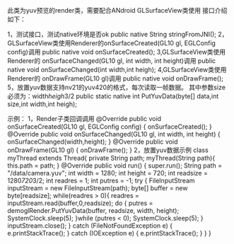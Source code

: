 此类为yuv预览的render类，需要配合ANdroid GLSurfaceView类使用
接口介绍如下：

1，测试接口，测试native环境是否ok
public native String stringFromJNI();
2，GLSurfaceView类使用Renderer的onSurfaceCreated(GL10 gl, EGLConfig config)调用
public native void onSurfaceCreated();
3,GLSurfaceView类使用Renderer的 onSurfaceChanged(GL10 gl, int width, int height)调用
public native void onSurfaceChanged(int width,int heigh);
4,GLSurfaceView类使用Renderer的 onDrawFrame(GL10 gl)调用
public native void onDrawFrame();
5，放置yuv数据支持nv21的yuv420的格式，每次读取一帧数据。
其中参数size必须为：width*heigh*3/2
public static native int PutYuvData(byte[] data,int size,int width,int heigh);



示例：
1，Render子类回调调用
@Override
public void onSurfaceCreated(GL10 gl, EGLConfig config) {
    onSurfaceCreated();
}
@Override
public void onSurfaceChanged(GL10 gl, int width, int height) {
    onSurfaceChanged(width,height);
}
@Override
public void onDrawFrame(GL10 gl) {
    onDrawFrame();
}
2，放置yuv数据示例
class myThread extends Thread{
    private String path;
    myThread(String path){
        this.path = path;
    }
    @Override
    public void run() {
        super.run();
        String path = "/data/camera.yuv";
        int width = 1280;
        int height = 720;
        int readsize = 1280*720*3/2;
        int readres = 1;
        int putres = -1;
        try {
            FileInputStream inputStream = new FileInputStream(path);
            byte[] buffer = new byte[readsize];
            while(readres > 0){
                readres = inputStream.read(buffer,0,readsize);
                do {
                    putres = demoglRender.PutYuvData(buffer, readsize, width, height);
                    SystemClock.sleep(5);
                }while (putres < 0);
                SystemClock.sleep(5);
            }
            inputStream.close();
        } catch (FileNotFoundException e) {
            e.printStackTrace();
        } catch (IOException e) {
            e.printStackTrace();
        }
    }
}
